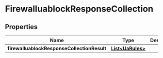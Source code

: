 # FirewalluablockResponseCollection

## Properties
Name | Type | Description | Notes
------------ | ------------- | ------------- | -------------
**firewalluablockResponseCollectionResult** | [**List&lt;UaRules&gt;**](UaRules.md) |  |  [optional]
